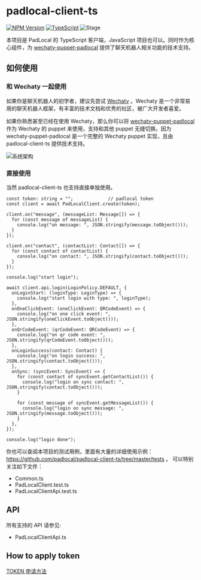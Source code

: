 # padlocal-client-ts

[![NPM Version](https://badge.fury.io/js/padlocal-client-ts.svg)](https://www.npmjs.com/package/padlocal-client-ts)
[![TypeScript](https://img.shields.io/badge/%3C%2F%3E-TypeScript-blue.svg)](https://www.typescriptlang.org/)
![Stage](https://img.shields.io/badge/Stage-beta-yellow)


本项目是 PadLocal 的 TypeScript 客户端，JavaScript 项目也可以。同时作为核心组件，为 [wechaty-puppet-padlocal](https://github.com/padlocal/wechaty-puppet-padlocal) 提供了聊天机器人相关功能的技术支持。

## 如何使用

### 和 Wechaty 一起使用
如果你是聊天机器人的初学者，建议先尝试 [Wechaty](https://github.com/wechaty/wechaty) 。Wechaty 是一个非常易用的聊天机器人框架，有丰富的技术文档和优秀的社区，被广大开发者喜爱。

如果你熟悉甚至已经在使用 Wechaty，那么你可以将 [wechaty-puppet-padlocal](https://github.com/padlocal/wechaty-puppet-padlocal) 作为 Wechaty 的 puppet 来使用，支持和其他 puppet 无缝切换。因为 wechaty-puppet-padlocal 是一个完整的 Wechaty puppet 实现，且由 padlocal-client-ts 提供技术支持。

![系统架构](https://user-images.githubusercontent.com/64943823/103167459-3f40af80-4866-11eb-8b8e-2d06c3c584a8.png)

### 直接使用

当然 padlocal-client-ts 也支持直接单独使用。
```
const token: string = "";             // padlocal token
const client = await PadLocalClient.create(token);

client.on("message", (messageList: Message[]) => {
  for (const message of messageList) {
    console.log("on message: ", JSON.stringify(message.toObject()));
  }
});

client.on("contact", (contactList: Contact[]) => {
  for (const contact of contactList) {
    console.log("on contact: ", JSON.stringify(contact.toObject()));
  }
});

console.log("start login");

await client.api.login(LoginPolicy.DEFAULT, {
  onLoginStart: (loginType: LoginType) => {
    console.log("start login with type: ", loginType);
  },
  onOneClickEvent: (oneClickEvent: QRCodeEvent) => {
    console.log("on one click event: ", JSON.stringify(oneClickEvent.toObject()));
  },
  onQrCodeEvent: (qrCodeEvent: QRCodeEvent) => {
    console.log("on qr code event: ", JSON.stringify(qrCodeEvent.toObject()));
  },
  onLoginSuccess(contact: Contact) {
    console.log("on login success: ", JSON.stringify(contact.toObject()));
  },
  onSync: (syncEvent: SyncEvent) => {
    for (const contact of syncEvent.getContactList()) {
      console.log("login on sync contact: ", JSON.stringify(contact.toObject()));
    }

    for (const message of syncEvent.getMessageList()) {
      console.log("login on sync message: ", JSON.stringify(message.toObject()));
    }
  },
});

console.log("login done");
```

你也可以查阅本项目的测试用例，里面有大量的详细使用示例：https://github.com/padlocal/padlocal-client-ts/tree/master/tests 。
可以特别关注如下文件：
* Common.ts
* PadLocalClient.test.ts
* PadLocalClientApi.test.ts

## API
所有支持的 API 请参见:
* PadLocalClientApi.ts

## How to apply token
[TOKEN 申请方法](https://github.com/padlocal/wechaty-puppet-padlocal/wiki/TOKEN-%E7%94%B3%E8%AF%B7%E6%96%B9%E6%B3%95)

